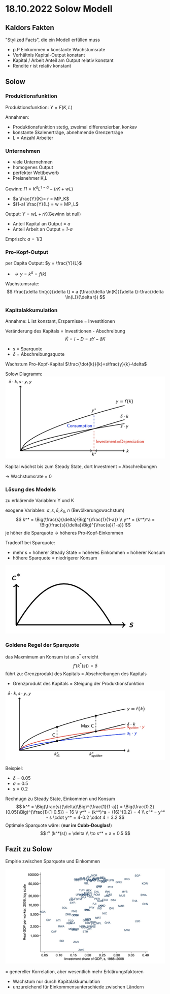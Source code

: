 # 18.10.2022 Solow Modell

## Kaldors Fakten

"Stylized Facts", die ein Modell erfüllen muss

- p.P Einkommen = konstante Wachstumsrate
- Verhältnis Kapital-Output konstant
- Kapital / Arbeit Anteil am Output relativ konstant
- Rendite *r* ist relativ konstant

## Solow

### Produktionsfunktion

Produktionsfunktion: $Y = F(K,L)$

Annahmen: 

- Produktionsfunktion stetig, zweimal differenzierbar, konkav
- konstante Skalenerträge, abnehmende Grenzerträge
- L = Anzahl Arbeiter

### Unternehmen

- viele Unternehmen
- homogenes Output
- perfekter Wettbewerb
- Preisnehmer K,L

Gewinn:  $\Pi =K^a L^{1-a} - (rK+wL)$

- $a  \frac{Y}{K}= r = MP_K$
- $(1-a) \frac{Y}{L} = w = MP_L$

Output: $Y = wL+rK$(Gewinn ist null)

- Anteil Kapital an Output = *a*
- Anteil Arbeit an Output = *1-a*

Emprisch: $a=1/3$

### Pro-Kopf-Output

per Capita Output: $y = \frac{Y}{L}$

- $\to y = k^a =f(k)$ 

Wachstumsrate: 
$$
\frac{\delta \ln(y)}{\delta t} = a (\frac{\delta \ln(K)}{\delta t}-\frac{\delta \ln(L)}{\delta t})
$$

### Kapitalakkumulation

Annahme: L ist konstant, Ersparnisse = Investitionen

Veränderung des Kapitals = Investitionen - Abschreibung 
$$
\dot{K} = I-D =sY -\delta K
$$

- s = Sparquote
- $\delta$ = Abschreibungsquote

Wachstum Pro-Kopf-Kapital $\frac{\dot{k}}{k}=s\frac{y}{k}-\delta$

Solow Diagramm:![ 2022-10-18_10-13-28](../images/2022-10-18_10-13-28.jpg)

Kapital wächst bis zum Steady State, dort Investment = Abschreibungen

-> Wachstumsrate = 0

### Lösung des Modells

zu erklärende Variablen: Y und K

exogene Variablen: $a,s,\delta, k_0, n$ (Bevölkerungswachstum) 
$$
k^* = \Big(\frac{s}{\delta}\Big)^{\frac{1}{1-a}} \\
y^* = (k^*)^a = \Big(\frac{s}{\delta}\Big)^{\frac{a}{1-a}}
$$
je höher die Sparquote -> höheres Pro-Kopf-Einkommen

Tradeoff bei Sparquote:

- mehr s = höherer Steady State = höheres Einkommen = höherer  Konsum
- höhere Sparquote = niedrigerer Konsum

![2022-10-25_09-24-14](../images/2022-10-25_09-24-14.jpg)

### Goldene Regel der Sparquote

das Maxmimum an Konsum ist an $s^*$ erreicht
$$
f' (k^*(s)) = \delta
$$
führt zu: Grenzprodukt des Kapitals = Abschreibungen des Kapitals

- Grenzprodukt des Kapitals = Steigung der Produktionsfunktion

![2022-10-25_09-29-55](../images/2022-10-25_09-29-55.jpg)

Beispiel:

- $\delta = 0.05$
- $a = 0.5$
- $s = 0.2$

Rechnugn zu Steady State, Einkommen und Konsum
$$
k^* = \Big(\frac{s}{\delta}\Big)^{\frac{1}{1-a}} =
\Big(\frac{0.2}{0.05}\Big)^{\frac{1}{1-0.5}} = 16 \\
y^* = (k^*)^a = (16)^{0.2} = 4 \\
c^* = y^* - s \cdot y^* = 4-0.2 \cdot 4 = 3.2
$$
Optimale Sparquote wäre: (**nur im Cobb-Douglas!**)
$$
f' (k^*(s)) = \delta \\
\to s^* = a = 0.5
$$

## Fazit zu Solow

Empirie zwischen Sparquote und Einkommen

![2022-10-25_09-40-20](../images/2022-10-25_09-40-20.jpg)

= genereller  Korrelation, aber wesentlich mehr Erklärungsfaktoren

- Wachstum nur durch Kapitalakkumulation 
- unzureichend für Einkommensunterschiede zwischen Ländern
